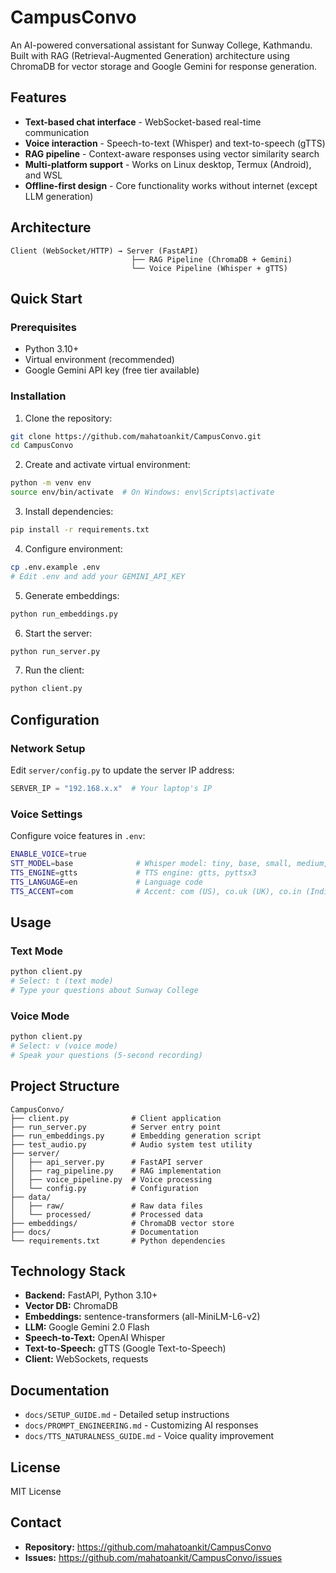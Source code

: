 # CampusConvo

An AI-powered conversational assistant for Sunway College, Kathmandu. Built with RAG (Retrieval-Augmented Generation) architecture using ChromaDB for vector storage and Google Gemini for response generation.

## Features

- **Text-based chat interface** - WebSocket-based real-time communication
- **Voice interaction** - Speech-to-text (Whisper) and text-to-speech (gTTS)
- **RAG pipeline** - Context-aware responses using vector similarity search
- **Multi-platform support** - Works on Linux desktop, Termux (Android), and WSL
- **Offline-first design** - Core functionality works without internet (except LLM generation)

## Architecture

```
Client (WebSocket/HTTP) → Server (FastAPI)
                           ├── RAG Pipeline (ChromaDB + Gemini)
                           └── Voice Pipeline (Whisper + gTTS)
```

## Quick Start

### Prerequisites

- Python 3.10+
- Virtual environment (recommended)
- Google Gemini API key (free tier available)

### Installation

1. Clone the repository:
```bash
git clone https://github.com/mahatoankit/CampusConvo.git
cd CampusConvo
```

2. Create and activate virtual environment:
```bash
python -m venv env
source env/bin/activate  # On Windows: env\Scripts\activate
```

3. Install dependencies:
```bash
pip install -r requirements.txt
```

4. Configure environment:
```bash
cp .env.example .env
# Edit .env and add your GEMINI_API_KEY
```

5. Generate embeddings:
```bash
python run_embeddings.py
```

6. Start the server:
```bash
python run_server.py
```

7. Run the client:
```bash
python client.py
```

## Configuration

### Network Setup

Edit `server/config.py` to update the server IP address:
```python
SERVER_IP = "192.168.x.x"  # Your laptop's IP
```

### Voice Settings

Configure voice features in `.env`:
```bash
ENABLE_VOICE=true
STT_MODEL=base              # Whisper model: tiny, base, small, medium, large
TTS_ENGINE=gtts             # TTS engine: gtts, pyttsx3
TTS_LANGUAGE=en             # Language code
TTS_ACCENT=com              # Accent: com (US), co.uk (UK), co.in (India)
```

## Usage

### Text Mode

```bash
python client.py
# Select: t (text mode)
# Type your questions about Sunway College
```

### Voice Mode

```bash
python client.py
# Select: v (voice mode)
# Speak your questions (5-second recording)
```

## Project Structure

```
CampusConvo/
├── client.py              # Client application
├── run_server.py          # Server entry point
├── run_embeddings.py      # Embedding generation script
├── test_audio.py          # Audio system test utility
├── server/
│   ├── api_server.py      # FastAPI server
│   ├── rag_pipeline.py    # RAG implementation
│   ├── voice_pipeline.py  # Voice processing
│   └── config.py          # Configuration
├── data/
│   ├── raw/               # Raw data files
│   └── processed/         # Processed data
├── embeddings/            # ChromaDB vector store
├── docs/                  # Documentation
└── requirements.txt       # Python dependencies
```

## Technology Stack

- **Backend:** FastAPI, Python 3.10+
- **Vector DB:** ChromaDB
- **Embeddings:** sentence-transformers (all-MiniLM-L6-v2)
- **LLM:** Google Gemini 2.0 Flash
- **Speech-to-Text:** OpenAI Whisper
- **Text-to-Speech:** gTTS (Google Text-to-Speech)
- **Client:** WebSockets, requests

## Documentation

- `docs/SETUP_GUIDE.md` - Detailed setup instructions
- `docs/PROMPT_ENGINEERING.md` - Customizing AI responses
- `docs/TTS_NATURALNESS_GUIDE.md` - Voice quality improvement

## License

MIT License

## Contact

- **Repository:** https://github.com/mahatoankit/CampusConvo
- **Issues:** https://github.com/mahatoankit/CampusConvo/issues
